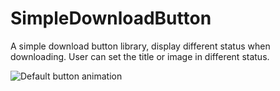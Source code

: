 # SimpleDownloadButton
A simple download button library, display different status when downloading. User can set the title or image in different status.

![Default button animation](https://github.com/leogeng/SimpleDownloadButton/blob/master/download.gif)
